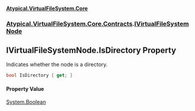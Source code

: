 #### [Atypical.VirtualFileSystem.Core](VirtualFileSystem.md 'VirtualFileSystem')
### [Atypical.VirtualFileSystem.Core.Contracts](VirtualFileSystem.md#Atypical.VirtualFileSystem.Core.Contracts 'Atypical.VirtualFileSystem.Core.Contracts').[IVirtualFileSystemNode](IVirtualFileSystemNode.md 'Atypical.VirtualFileSystem.Core.Contracts.IVirtualFileSystemNode')

## IVirtualFileSystemNode.IsDirectory Property

Indicates whether the node is a directory.

```csharp
bool IsDirectory { get; }
```

#### Property Value
[System.Boolean](https://docs.microsoft.com/en-us/dotnet/api/System.Boolean 'System.Boolean')